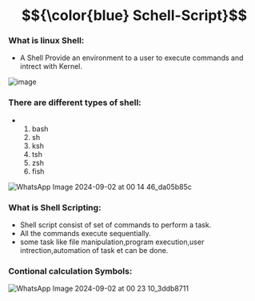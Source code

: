 # $${\color{blue}  Schell-Script}$$


### What is linux Shell:

- A Shell Provide an environment to a user to execute commands and intrect with Kernel.


![image](https://github.com/user-attachments/assets/1bf18ad2-8dfc-423b-bb7f-d4ff97eb5e85)



### There are different types of shell:
- 1. bash
  2. sh
  3. ksh
  4. tsh
  5. zsh
  6. fish

![WhatsApp Image 2024-09-02 at 00 14 46_da05b85c](https://github.com/user-attachments/assets/b7b36aa1-5c32-47b0-a7a0-861f653d9087)


### What is Shell Scripting:
- Shell script consist of set of commands to perform a task.
- All the commands execute sequentially.
- some task like file manipulation,program execution,user intrection,automation of task et can be done.



### Contional calculation Symbols:
![WhatsApp Image 2024-09-02 at 00 23 10_3ddb8711](https://github.com/user-attachments/assets/b6c95de7-4c4e-4db5-90a8-1bf9d733f36f)
